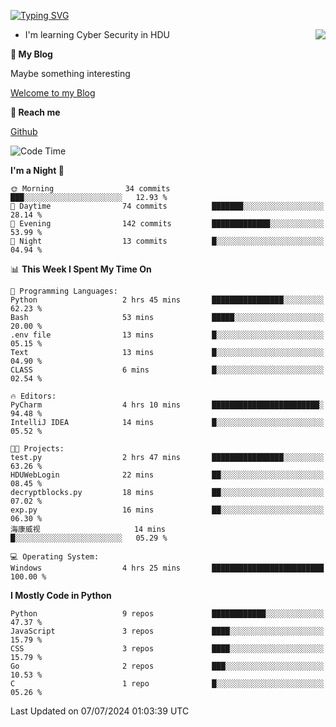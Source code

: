 [![Typing SVG](https://readme-typing-svg.herokuapp.com?font=Fira+Code&pause=1000&random=false&width=450&height=60&lines=Hello+%F0%9F%91%8B%F0%9F%8F%BB;I'm+JBNRZ)](https://git.io/typing-svg)

<a href="#">
  <img align="right" src="https://github-readme-stats.vercel.app/api?username=JBNRZ&show_icons=true&bg_color=15,f2f7fd,E0EAFC" />
</a>

- I'm learning Cyber Security in HDU

 **🌱 My Blog**

Maybe something interesting

[Welcome to my Blog](https://jbnrz.com.cn/)

 **💬 Reach me** 

[Github](https://github.com/JBNRZ)


<!--START_SECTION:waka-->
![Code Time](http://img.shields.io/badge/Code%20Time-570%20hrs%2034%20mins-blue)

**I'm a Night 🦉** 

```text
🌞 Morning                34 commits          ███░░░░░░░░░░░░░░░░░░░░░░   12.93 % 
🌆 Daytime                74 commits          ███████░░░░░░░░░░░░░░░░░░   28.14 % 
🌃 Evening                142 commits         █████████████░░░░░░░░░░░░   53.99 % 
🌙 Night                  13 commits          █░░░░░░░░░░░░░░░░░░░░░░░░   04.94 % 
```


📊 **This Week I Spent My Time On** 

```text
💬 Programming Languages: 
Python                   2 hrs 45 mins       ████████████████░░░░░░░░░   62.23 % 
Bash                     53 mins             █████░░░░░░░░░░░░░░░░░░░░   20.00 % 
.env file                13 mins             █░░░░░░░░░░░░░░░░░░░░░░░░   05.15 % 
Text                     13 mins             █░░░░░░░░░░░░░░░░░░░░░░░░   04.90 % 
CLASS                    6 mins              █░░░░░░░░░░░░░░░░░░░░░░░░   02.54 % 

🔥 Editors: 
PyCharm                  4 hrs 10 mins       ████████████████████████░   94.48 % 
IntelliJ IDEA            14 mins             █░░░░░░░░░░░░░░░░░░░░░░░░   05.52 % 

🐱‍💻 Projects: 
test.py                  2 hrs 47 mins       ████████████████░░░░░░░░░   63.26 % 
HDUWebLogin              22 mins             ██░░░░░░░░░░░░░░░░░░░░░░░   08.45 % 
decryptblocks.py         18 mins             ██░░░░░░░░░░░░░░░░░░░░░░░   07.02 % 
exp.py                   16 mins             ██░░░░░░░░░░░░░░░░░░░░░░░   06.30 % 
海康威视                     14 mins             █░░░░░░░░░░░░░░░░░░░░░░░░   05.29 % 

💻 Operating System: 
Windows                  4 hrs 25 mins       █████████████████████████   100.00 % 
```

**I Mostly Code in Python** 

```text
Python                   9 repos             ████████████░░░░░░░░░░░░░   47.37 % 
JavaScript               3 repos             ████░░░░░░░░░░░░░░░░░░░░░   15.79 % 
CSS                      3 repos             ████░░░░░░░░░░░░░░░░░░░░░   15.79 % 
Go                       2 repos             ███░░░░░░░░░░░░░░░░░░░░░░   10.53 % 
C                        1 repo              █░░░░░░░░░░░░░░░░░░░░░░░░   05.26 % 
```




 Last Updated on 07/07/2024 01:03:39 UTC
<!--END_SECTION:waka-->
